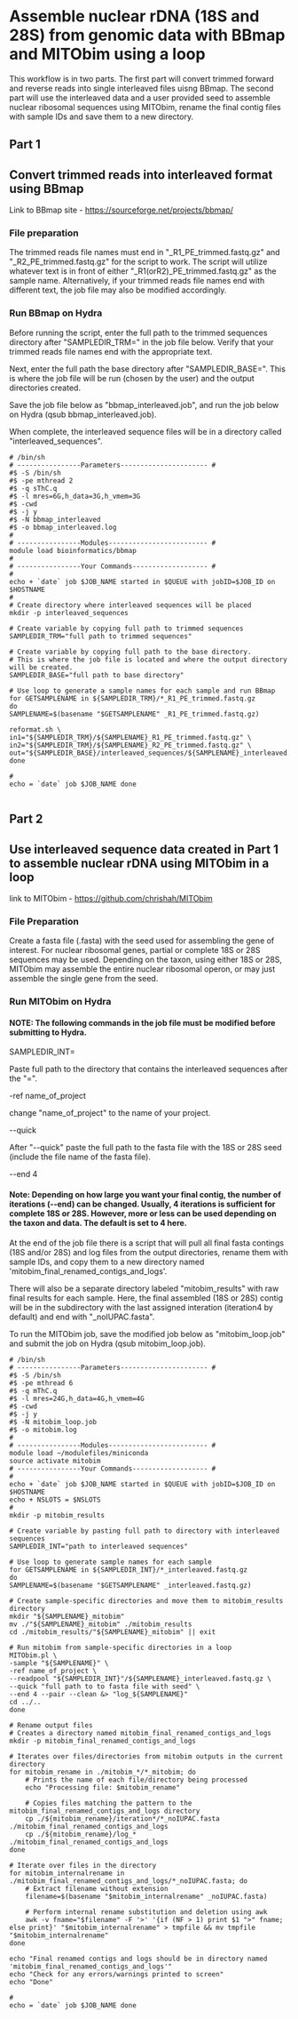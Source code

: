 # Assemble nuclear rDNA (18S and 28S) from genomic data with BBmap and MITObim using a loop
This workflow is in two parts. The first part will convert trimmed forward and reverse reads into single interleaved files uisng BBmap. The second part will use the interleaved data and a user provided seed to assemble nuclear ribosomal sequences using MITObim, rename the final contig files with sample IDs and save them to a new directory. 

## Part 1
## Convert trimmed reads into interleaved format using BBmap
Link to BBmap site - https://sourceforge.net/projects/bbmap/
### File preparation
The trimmed reads file names must end in "_R1_PE_trimmed.fastq.gz" and "_R2_PE_trimmed.fastq.gz" for the script to work. The script will utilize whatever text is in front of either "_R1(orR2)_PE_trimmed.fastq.gz" as the sample name. Alternatively, if your trimmed reads file names end with different text, the job file may also be modified accordingly. 

### Run BBmap on Hydra 
Before running the script, enter the full path to the trimmed sequences directory after "SAMPLEDIR_TRM=" in the job file below.
Verify that your trimmed reads file names end with the appropriate text.

Next, enter the full path the base directory after "SAMPLEDIR_BASE=".
This is where the job file will be run (chosen by the user) and the output directories created.

Save the job file below as "bbmap_interleaved.job", and run the job below on Hydra (qsub bbmap_interleaved.job).

When complete, the interleaved sequence files will be in a directory called "interleaved_sequences".

```
# /bin/sh
# ----------------Parameters---------------------- #
#$ -S /bin/sh
#$ -pe mthread 2
#$ -q sThC.q
#$ -l mres=6G,h_data=3G,h_vmem=3G
#$ -cwd
#$ -j y
#$ -N bbmap_interleaved
#$ -o bbmap_interleaved.log
#
# ----------------Modules------------------------- #
module load bioinformatics/bbmap
#
# ----------------Your Commands------------------- #
#
echo + `date` job $JOB_NAME started in $QUEUE with jobID=$JOB_ID on $HOSTNAME
#
# Create directory where interleaved sequences will be placed
mkdir -p interleaved_sequences

# Create variable by copying full path to trimmed sequences
SAMPLEDIR_TRM="full path to trimmed sequences"

# Create variable by copying full path to the base directory.
# This is where the job file is located and where the output directory will be created.
SAMPLEDIR_BASE="full path to base directory"

# Use loop to generate a sample names for each sample and run BBmap 
for GETSAMPLENAME in ${SAMPLEDIR_TRM}/*_R1_PE_trimmed.fastq.gz
do
SAMPLENAME=$(basename "$GETSAMPLENAME" _R1_PE_trimmed.fastq.gz)

reformat.sh \
in1="${SAMPLEDIR_TRM}/${SAMPLENAME}_R1_PE_trimmed.fastq.gz" \
in2="${SAMPLEDIR_TRM}/${SAMPLENAME}_R2_PE_trimmed.fastq.gz" \
out="${SAMPLEDIR_BASE}/interleaved_sequences/${SAMPLENAME}_interleaved.fastq.gz"
done

#
echo = `date` job $JOB_NAME done


```

## Part 2
## Use interleaved sequence data created in Part 1 to assemble nuclear rDNA using MITObim in a loop
link to MITObim - https://github.com/chrishah/MITObim
### File Preparation
Create a fasta file (.fasta) with the seed used for assembling the gene of interest. For nuclear ribosomal genes, partial or complete 18S or 28S sequences may be used. Depending on the taxon, using either 18S or 28S, MITObim may assemble the entire nuclear ribosomal operon, or may just assemble the single gene from the seed. 
 
### Run MITObim on Hydra
#### NOTE: The following commands in the job file must be modified before submitting to Hydra.

SAMPLEDIR_INT=

Paste full path to the directory that contains the interleaved sequences after the "=".

-ref name_of_project 

change "name_of_project" to the name of your project.

--quick 

After "--quick" paste the full path to the fasta file with the 18S or 28S seed (include the file name of the fasta file).

--end 4 

#### Note: Depending on how large you want your final contig, the number of iterations (--end) can be changed. Usually, 4 iterations is sufficient for complete 18S or 28S. However, more or less can be used depending on the taxon and data. The default is set to 4 here.

At the end of the job file there is a script that will pull all final fasta contings (18S and/or 28S) and log files from the output directories, rename them with sample IDs, and copy them to a new directory named 'mitobim_final_renamed_contigs_and_logs'.

There will also be a separate directory labeled "mitobim_results" with raw final results for each sample. Here, the final assembled (18S or 28S) contig will be in the subdirectory with the last assigned interation (iteration4 by default) and end with "_noIUPAC.fasta". 

To run the MITObim job, save the modified job below as "mitobim_loop.job" and submit the job on Hydra (qsub mitobim_loop.job).


```
# /bin/sh
# ----------------Parameters---------------------- #
#$ -S /bin/sh
#$ -pe mthread 6
#$ -q mThC.q
#$ -l mres=24G,h_data=4G,h_vmem=4G
#$ -cwd
#$ -j y
#$ -N mitobim_loop.job
#$ -o mitobim.log
#
# ----------------Modules------------------------- #
module load ~/modulefiles/miniconda
source activate mitobim
# ----------------Your Commands------------------- #
#
echo + `date` job $JOB_NAME started in $QUEUE with jobID=$JOB_ID on $HOSTNAME
echo + NSLOTS = $NSLOTS
#
mkdir -p mitobim_results

# Create variable by pasting full path to directory with interleaved sequences
SAMPLEDIR_INT="path to interleaved sequences"

# Use loop to generate sample names for each sample  
for GETSAMPLENAME in ${SAMPLEDIR_INT}/*_interleaved.fastq.gz
do
SAMPLENAME=$(basename "$GETSAMPLENAME" _interleaved.fastq.gz)

# Create sample-specific directories and move them to mitobim_results directory
mkdir "${SAMPLENAME}_mitobim"
mv ./"${SAMPLENAME}_mitobim" ./mitobim_results
cd ./mitobim_results/"${SAMPLENAME}_mitobim" || exit

# Run mitobim from sample-specific directories in a loop
MITObim.pl \
-sample "${SAMPLENAME}" \
-ref name_of_project \
--readpool "${SAMPLEDIR_INT}"/${SAMPLENAME}_interleaved.fastq.gz \
--quick "full path to to fasta file with seed" \
--end 4 --pair --clean &> "log_${SAMPLENAME}"
cd ../..
done

# Rename output files
# Creates a directory named mitobim_final_renamed_contigs_and_logs
mkdir -p mitobim_final_renamed_contigs_and_logs 

# Iterates over files/directories from mitobim outputs in the current directory
for mitobim_rename in ./mitobim_*/*_mitobim; do
    # Prints the name of each file/directory being processed
    echo "Processing file: $mitobim_rename"

    # Copies files matching the pattern to the mitobim_final_renamed_contigs_and_logs directory
    cp ./${mitobim_rename}/iteration*/*_noIUPAC.fasta ./mitobim_final_renamed_contigs_and_logs
    cp ./${mitobim_rename}/log_* ./mitobim_final_renamed_contigs_and_logs
done

# Iterate over files in the directory
for mitobim_internalrename in ./mitobim_final_renamed_contigs_and_logs/*_noIUPAC.fasta; do
    # Extract filename without extension
    filename=$(basename "$mitobim_internalrename" _noIUPAC.fasta)

    # Perform internal rename substitution and deletion using awk
    awk -v fname="$filename" -F '>' '{if (NF > 1) print $1 ">" fname; else print}' "$mitobim_internalrename" > tmpfile && mv tmpfile "$mitobim_internalrename"
done

echo "Final renamed contigs and logs should be in directory named 'mitobim_final_renamed_contigs_and_logs'"
echo "Check for any errors/warnings printed to screen"
echo "Done"

#
echo = `date` job $JOB_NAME done


```


